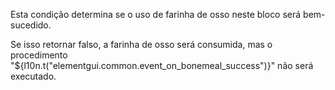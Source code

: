 Esta condição determina se o uso de farinha de osso neste bloco será bem-sucedido.

Se isso retornar falso, a farinha de osso será consumida, mas o procedimento "${l10n.t("elementgui.common.event_on_bonemeal_success")}" não será executado.